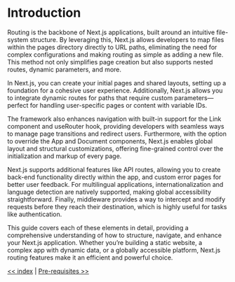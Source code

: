 # Introduction
Routing is the backbone of Next.js applications, built around an intuitive file-system structure. By leveraging this, 
Next.js allows developers to map files within the pages directory directly to URL paths, eliminating the need for complex 
configurations and making routing as simple as adding a new file. This method not only simplifies page creation but also supports nested routes, 
dynamic parameters, and more.

In Next.js, you can create your initial pages and shared layouts, setting up a foundation for a cohesive user experience. 
Additionally, Next.js allows you to integrate dynamic routes for paths that require custom parameters—perfect for handling 
user-specific pages or content with variable IDs.

The framework also enhances navigation with built-in support for the Link component and useRouter hook, providing developers 
with seamless ways to manage page transitions and redirect users. Furthermore, with the option to override the App and Document components, 
Next.js enables global layout and structural customizations, offering fine-grained control over the initialization and markup of every page.

Next.js supports additional features like API routes, allowing you to create back-end functionality directly within the app, 
and custom error pages for better user feedback. For multilingual applications, internationalization and language detection are natively supported, 
making global accessibility straightforward. Finally, middleware provides a way to intercept and modify requests before they reach their destination, 
which is highly useful for tasks like authentication.

This guide covers each of these elements in detail, providing a comprehensive understanding of how to structure, navigate, 
and enhance your Next.js application. Whether you’re building a static website, a complex app with dynamic data, 
or a globally accessible platform, Next.js routing features make it an efficient and powerful choice.

[<< index](index.md) | [Pre-requisites >>](pre-requisite.md)